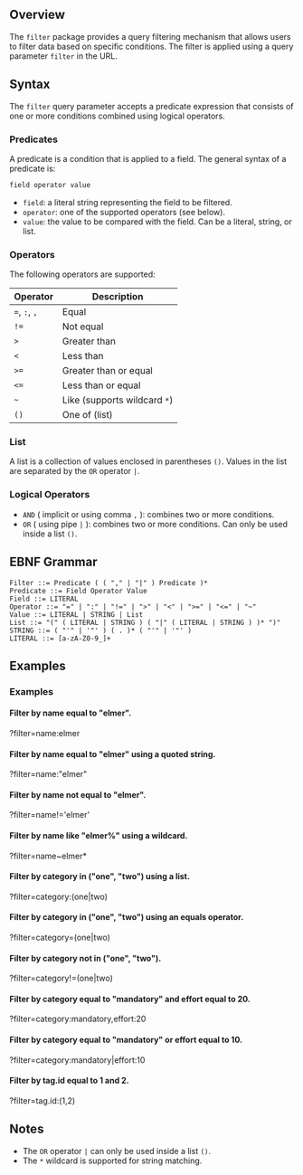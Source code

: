 ## Overview

The `filter` package provides a query filtering mechanism that allows users to filter data based on specific conditions. 
The filter is applied using a query parameter `filter` in the URL.

## Syntax

The `filter` query parameter accepts a predicate expression that consists of one or more conditions combined using logical operators.

### Predicates

A predicate is a condition that is applied to a field. The general syntax of a predicate is:
```markdown
field operator value
```
* `field`: a literal string representing the field to be filtered.
* `operator`: one of the supported operators (see below).
* `value`: the value to be compared with the field. Can be a literal, string, or list.

### Operators

The following operators are supported:

| Operator | Description |
| --- | --- |
| `=`, `:`, `,` | Equal |
| `!=` | Not equal |
| `>` | Greater than |
| `<` | Less than |
| `>=` | Greater than or equal |
| `<=` | Less than or equal |
| `~` | Like (supports wildcard `*`) |
| `()` | One of (list) |

### List

A list is a collection of values enclosed in parentheses `()`. Values in the list are separated by the `OR` operator `|`.

### Logical Operators

* `AND` ( implicit or using comma `,` ): combines two or more conditions.
* `OR` ( using pipe `|` ): combines two or more conditions. Can only be used inside a list `()`.

## EBNF Grammar

```ebnf
Filter ::= Predicate ( ( "," | "|" ) Predicate )*
Predicate ::= Field Operator Value
Field ::= LITERAL
Operator ::= "=" | ":" | "!=" | ">" | "<" | ">=" | "<=" | "~"
Value ::= LITERAL | STRING | List
List ::= "(" ( LITERAL | STRING ) ( "|" ( LITERAL | STRING ) )* ")"
STRING ::= ( "'" | '"' ) ( . )* ( "'" | '"' )
LITERAL ::= [a-zA-Z0-9_]+
```

## Examples

### Examples
#### Filter by name equal to "elmer".
?filter=name:elmer

#### Filter by name equal to "elmer" using a quoted string.
?filter=name:"elmer"

#### Filter by name not equal to "elmer".
?filter=name!='elmer'

#### Filter by name like "elmer%" using a wildcard.
?filter=name~elmer*

#### Filter by category in ("one", "two") using a list.
?filter=category:(one|two)

#### Filter by category in ("one", "two") using an equals operator.
?filter=category=(one|two)

#### Filter by category not in ("one", "two").
?filter=category!=(one|two)

#### Filter by category equal to "mandatory" and effort equal to 20.
?filter=category:mandatory,effort:20

#### Filter by category equal to "mandatory" or effort equal to 10.
?filter=category:mandatory|effort:10

#### Filter by tag.id equal to 1 and 2.
?filter=tag.id:(1,2)

## Notes

* The `OR` operator `|` can only be used inside a list `()`.
* The `*` wildcard is supported for string matching.